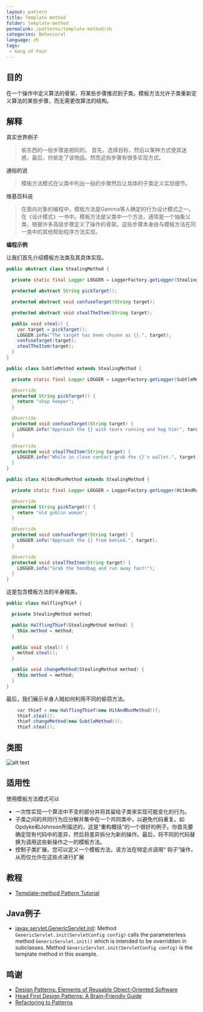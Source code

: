 ```yaml
---
layout: pattern
title: Template method
folder: template-method
permalink: /patterns/template-method/zh
categories: Behavioral
language: zh
tags:
 - Gang of Four
---
```


## 目的
在一个操作中定义算法的骨架，将某些步骤推迟到子类。模板方法允许子类重新定义算法的某些步骤，而无需更改算法的结构。

## 解释
真实世界例子

> 偷东西的一般步骤是相同的。 首先，选择目标，然后以某种方式使其迷惑，最后，你偷走了该物品。然而这些步骤有很多实现方式。

通俗的说

> 模板方法模式在父类中列出一般的步骤然后让具体的子类定义实现细节。

维基百科说

> 在面向对象的编程中，模板方法是Gamma等人确定的行为设计模式之一。在《设计模式》一书中。模板方法是父类中一个方法，通常是一个抽象父类，根据许多高级步骤定义了操作的骨架。这些步骤本身由与模板方法在同一类中的其他帮助程序方法实现。

**编程示例**

让我们首先介绍模板方法类及其具体实现。

```java
public abstract class StealingMethod {

  private static final Logger LOGGER = LoggerFactory.getLogger(StealingMethod.class);

  protected abstract String pickTarget();

  protected abstract void confuseTarget(String target);

  protected abstract void stealTheItem(String target);

  public void steal() {
    var target = pickTarget();
    LOGGER.info("The target has been chosen as {}.", target);
    confuseTarget(target);
    stealTheItem(target);
  }
}

public class SubtleMethod extends StealingMethod {

  private static final Logger LOGGER = LoggerFactory.getLogger(SubtleMethod.class);

  @Override
  protected String pickTarget() {
    return "shop keeper";
  }

  @Override
  protected void confuseTarget(String target) {
    LOGGER.info("Approach the {} with tears running and hug him!", target);
  }

  @Override
  protected void stealTheItem(String target) {
    LOGGER.info("While in close contact grab the {}'s wallet.", target);
  }
}

public class HitAndRunMethod extends StealingMethod {

  private static final Logger LOGGER = LoggerFactory.getLogger(HitAndRunMethod.class);

  @Override
  protected String pickTarget() {
    return "old goblin woman";
  }

  @Override
  protected void confuseTarget(String target) {
    LOGGER.info("Approach the {} from behind.", target);
  }

  @Override
  protected void stealTheItem(String target) {
    LOGGER.info("Grab the handbag and run away fast!");
  }
}
```

这是包含模板方法的半身贼类。

```java
public class HalflingThief {

  private StealingMethod method;

  public HalflingThief(StealingMethod method) {
    this.method = method;
  }

  public void steal() {
    method.steal();
  }

  public void changeMethod(StealingMethod method) {
    this.method = method;
  }
}
```
最后，我们展示半身人贼如何利用不同的偷窃方法。

```java
    var thief = new HalflingThief(new HitAndRunMethod());
    thief.steal();
    thief.changeMethod(new SubtleMethod());
    thief.steal();
```

## 类图
![alt text](../../template-method/etc/template_method_urm.png "Template Method")

## 适用性

使用模板方法模式可以

* 一次性实现一个算法中不变的部分并将其留给子类来实现可能变化的行为。
* 子类之间的共同行为应分解并集中在一个共同类中，以避免代码重复。如Opdyke和Johnson所描述的，这是“重构概括”的一个很好的例子。你首先要确定现有代码中的差异，然后将差异拆分为新的操作。最后，将不同的代码替换为调用这些新操作之一的模板方法。
* 控制子类扩展。您可以定义一个模板方法，该方法在特定点调用“ 钩子”操作，从而仅允许在这些点进行扩展

## 教程

* [Template-method Pattern Tutorial](https://www.journaldev.com/1763/template-method-design-pattern-in-java)

## Java例子

* [javax.servlet.GenericServlet.init](https://jakarta.ee/specifications/servlet/4.0/apidocs/javax/servlet/GenericServlet.html#init--): 
Method `GenericServlet.init(ServletConfig config)` calls the parameterless method `GenericServlet.init()` which is intended to be overridden in subclasses.
Method `GenericServlet.init(ServletConfig config)` is the template method in this example.

## 鸣谢

* [Design Patterns: Elements of Reusable Object-Oriented Software](https://www.amazon.com/gp/product/0201633612/ref=as_li_tl?ie=UTF8&camp=1789&creative=9325&creativeASIN=0201633612&linkCode=as2&tag=javadesignpat-20&linkId=675d49790ce11db99d90bde47f1aeb59)
* [Head First Design Patterns: A Brain-Friendly Guide](https://www.amazon.com/gp/product/0596007124/ref=as_li_tl?ie=UTF8&camp=1789&creative=9325&creativeASIN=0596007124&linkCode=as2&tag=javadesignpat-20&linkId=6b8b6eea86021af6c8e3cd3fc382cb5b)
* [Refactoring to Patterns](https://www.amazon.com/gp/product/0321213351/ref=as_li_tl?ie=UTF8&camp=1789&creative=9325&creativeASIN=0321213351&linkCode=as2&tag=javadesignpat-20&linkId=2a76fcb387234bc71b1c61150b3cc3a7)
